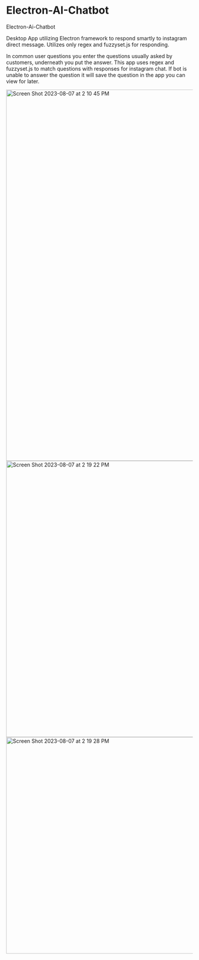 # Electron-AI-Chatbot
Electron-Ai-Chatbot

Desktop App utilizing Electron framework to respond smartly to instagram direct message. Utilizes only regex and fuzzyset.js for responding.

In common user questions you enter the questions usually asked by customers, underneath you put the answer.
This app uses regex and fuzzyset.js to match questions with responses for instagram chat. If bot is unable to answer the question
it will save the question in the app you can view for later.

<img width="1001" alt="Screen Shot 2023-08-07 at 2 10 45 PM" src="https://github.com/malikdreamy/Electron-AI-Chatbot/assets/119153047/fb3f59fa-f9e2-4a35-b9bd-41bd3a9dd474">

<img width="745" alt="Screen Shot 2023-08-07 at 2 19 22 PM" src="https://github.com/malikdreamy/Electron-AI-Chatbot/assets/119153047/81f19c4e-dd82-456d-b302-b0d7603f666f">

<img width="584" alt="Screen Shot 2023-08-07 at 2 19 28 PM" src="https://github.com/malikdreamy/Electron-AI-Chatbot/assets/119153047/4ccc14c3-5484-47bf-8791-152239b4d971">
